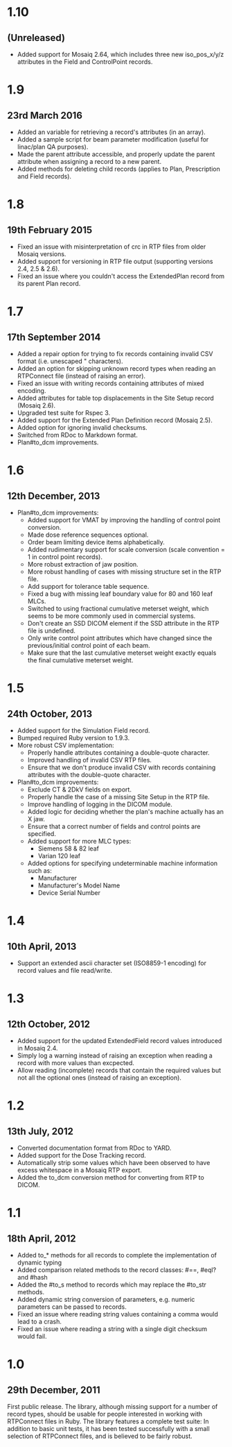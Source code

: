 # 1.10

## (Unreleased)

* Added support for Mosaiq 2.64, which includes three new iso_pos_x/y/z attributes in the Field and ControlPoint records.

# 1.9

## 23rd March 2016

* Added an variable for retrieving a record's attributes (in an array).
* Added a sample script for beam parameter modification (useful for linac/plan QA purposes).
* Made the parent attribute accessible, and properly update the parent attribute when assigning a record to a new parent.
* Added methods for deleting child records (applies to Plan, Prescription and Field records).


# 1.8

## 19th February 2015

* Fixed an issue with misinterpretation of crc in RTP files from older Mosaiq versions.
* Added support for versioning in RTP file output (supporting versions 2.4, 2.5 & 2.6).
* Fixed an issue where you couldn't access the ExtendedPlan record from its parent Plan record.


# 1.7

## 17th September 2014

* Added a repair option for trying to fix records containing invalid CSV format (i.e. unescaped " characters).
* Added an option for skipping unknown record types when reading an RTPConnect file (instead of raising an error).
* Fixed an issue with writing records containing attributes of mixed encoding.
* Added attributes for table top displacements in the Site Setup record (Mosaiq 2.6).
* Upgraded test suite for Rspec 3.
* Added support for the Extended Plan Definition record (Mosaiq 2.5).
* Added option for ignoring invalid checksums.
* Switched from RDoc to Markdown format.
* Plan#to_dcm improvements.


# 1.6

## 12th December, 2013

* Plan#to_dcm improvements:
  * Added support for VMAT by improving the handling of control point conversion.
  * Made dose reference sequences optional.
  * Order beam limiting device items alphabetically.
  * Added rudimentary support for scale conversion (scale convention = 1 in control point records).
  * More robust extraction of jaw position.
  * More robust handling of cases with missing structure set in the RTP file.
  * Add support for tolerance table sequence.
  * Fixed a bug with missing leaf boundary value for 80 and 160 leaf MLCs.
  * Switched to using fractional cumulative meterset weight, which seems to be more commonly used in commercial systems.
  * Don't create an SSD DICOM element if the SSD attribute in the RTP file is undefined.
  * Only write control point attributes which have changed since the previous/initial control point of each beam.
  * Make sure that the last cumulative meterset weight exactly equals the final cumulative meterset weight.


# 1.5

## 24th October, 2013

* Added support for the Simulation Field record.
* Bumped required Ruby version to 1.9.3.
* More robust CSV implementation:
  * Properly handle attributes containing a double-quote character.
  * Improved handling of invalid CSV RTP files.
  * Ensure that we don't produce invalid CSV with records containing attributes with the double-quote character.
* Plan#to_dcm improvements:
  * Exclude CT & 2DkV fields on export.
  * Properly handle the case of a missing Site Setup in the RTP file.
  * Improve handling of logging in the DICOM module.
  * Added logic for deciding whether the plan's machine actually has an X jaw.
  * Ensure that a correct number of fields and control points are specified.
  * Added support for more MLC types:
    * Siemens 58 & 82 leaf
    * Varian 120 leaf
  * Added options for specifying undeterminable machine information such as:
    * Manufacturer
    * Manufacturer's Model Name
    * Device Serial Number


# 1.4

## 10th April, 2013

* Support an extended ascii character set (ISO8859-1 encoding) for record values and file read/write.


# 1.3

## 12th October, 2012

* Added support for the updated ExtendedField record values introduced in Mosaiq 2.4.
* Simply log a warning instead of raising an exception when reading a record with more values than excpected.
* Allow reading (incomplete) records that contain the required values but not all the optional ones (instead of raising an exception).


# 1.2

## 13th July, 2012

* Converted documentation format from RDoc to YARD.
* Added support for the Dose Tracking record.
* Automatically strip some values which have been observed to have excess whitespace in a Mosaiq RTP export.
* Added the to_dcm conversion method for converting from RTP to DICOM.


# 1.1

## 18th April, 2012

* Added to_* methods for all records to complete the implementation of dynamic typing
* Added comparison related methods to the record classes: #==, #eql? and #hash
* Added the #to_s method to records which may replace the #to_str methods.
* Added dynamic string conversion of parameters, e.g. numeric parameters can be passed to records.
* Fixed an issue where reading string values containing a comma would lead to a crash.
* Fixed an issue where reading a string with a single digit checksum would fail.


# 1.0

## 29th December, 2011

First public release.
The library, although missing support for a number of record types, should be usable
for people interested in working with RTPConnect files in Ruby. The library features
a complete test suite: In addition to basic unit tests, it has been tested successfully
with a small selection of RTPConnect files, and is believed to be fairly robust.